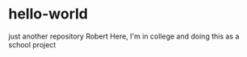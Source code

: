 # hello-world
just another repository
Robert Here,
I'm in college and doing this as a school project
